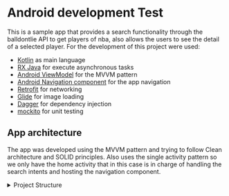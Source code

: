 # Android development Test

This is a sample app that provides a search functionality through the balldontlie API to get players of nba, also allows the users to see the detail of a selected player. 
For the development of this project were used:
 
 * [Kotlin](http://kotlinlang.org/) as main language
 * [RX Java](https://github.com/ReactiveX/RxJava/wiki/What's-different-in-3.0) for execute asynchronous tasks
 * [Android ViewModel](https://developer.android.com/topic/libraries/architecture/viewmodel) for the MVVM pattern
 * [Android Navigation component](https://developer.android.com/guide/navigation/navigation-getting-started) for the app navigation
 * [Retrofit](https://square.github.io/retrofit/) for networking
 * [Glide](https://github.com/bumptech/glide) for image loading
 * [Dagger](https://github.com/google/dagger) for dependency injection
 * [mockito](https://site.mockito.org/) for unit testing
 
 ## App architecture
 
 The app was developed using the MVVM pattern and trying to follow Clean architecture and SOLID principles. Also uses the single activity pattern so we only have the home activity that in this case is in charge of handling the search intents and hosting the navigation component.  
 
<details>
  <summary>Project Structure</summary>
 
   ```
    ¦   NBAApplication.kt // application file
    ¦   
	+---common  // package that contains the common files or classes of the application
	¦   +---di // common classes related to dependency injection
	¦	¦
	¦	+---ext // common files related extensions functions
	¦	¦
	¦	+---logger // common classes to handle the log utility for application
	¦	¦
	¦	+---observers // common classes to handle the lifecycle observes of the app
	¦
    +---data  // package that contains the data layer related files
    ¦   +---network // contains the network interaction files
    ¦   ¦   ¦   
    ¦   ¦   +---models // models for the network interaction
    ¦   ¦       
    ¦   +---providers // Provider of application.
    ¦           
    +---di // dependency injection related files
    ¦
    +---domain  // package that contains the domain layer related files
    ¦   +---interactors // Interactors of application
    ¦       
    +---ui // user interface related files
    ¦   ¦   
    ¦   +---adapters // recycler view adapters
	¦   ¦   ¦      
    ¦   ¦   +---viewholders // view holder for recycler views
    ¦   ¦       
    ¦   +---detail
    ¦   ¦       
    ¦   +---home
    ¦   ¦ 	
    ¦   +---models // modles of ui.
    ¦   ¦       
    ¦   +---navigator
    ¦   ¦       
    ¦   +---search
    ¦
   ```
 </details>
 
 
 
 